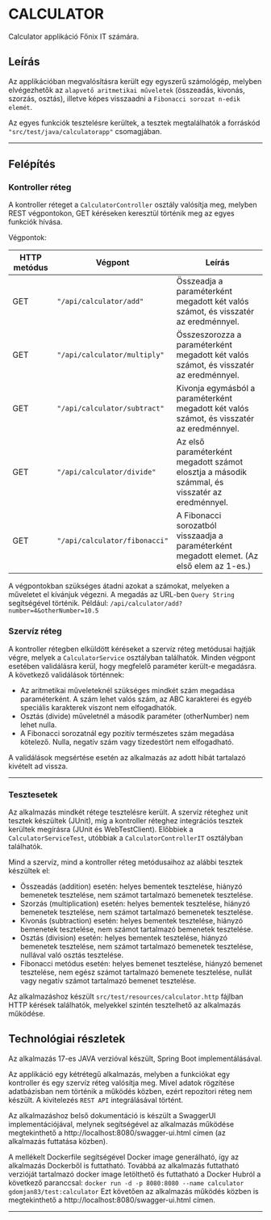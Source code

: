 # CALCULATOR
Calculator applikáció Főnix IT számára.

## Leírás

Az applikációban megvalósításra került egy egyszerű számológép, melyben elvégezhetők az `alapvető aritmetikai műveletek`
(összeadás, kivonás, szorzás, osztás), illetve képes visszaadni a `Fibonacci sorozat n-edik elemét`. 

Az egyes funkciók tesztelésre kerültek, a tesztek megtalálhatók a forráskód `"src/test/java/calculatorapp"` csomagjában.

---

## Felépítés

### Kontroller réteg

A kontroller réteget a `CalculatorController` osztály valósítja meg, melyben REST végpontokon, GET kéréseken keresztül
történik meg az egyes funkciók hívása.

Végpontok:

| HTTP metódus | Végpont                 	    | Leírás                                                                       	                  |
| ------------ | -------------------------------| ------------------------------------------------------------------------------------------------|
| GET          | `"/api/calculator/add"`   		| Összeadja a paraméterként megadott két valós számot, és visszatér az eredménnyel.               |
| GET          | `"/api/calculator/multiply"`  	| Összeszorozza a paraméterként megadott két valós számot, és visszatér az eredménnyel.           |
| GET          | `"/api/calculator/subtract"`   | Kivonja egymásból a paraméterként megadott két valós számot, és visszatér az eredménnyel.       |
| GET          | `"/api/calculator/divide"`     | Az első paraméterként megadott számot elosztja a második számmal, és visszatér az eredménnyel.  |	
| GET          | `"/api/calculator/fibonacci"`  | A Fibonacci sorozatból visszaadja a paraméterként megadott elemet. (Az első elem az 1-es.)      |

A végpontokban szükséges átadni azokat a számokat, melyeken a műveletet el kívánjuk végezni. A megadás az URL-ben `Query String` segítségével történik. 
Például: `/api/calculator/add?number=4&otherNumber=10.5`

### Szervíz réteg

A kontroller rétegben elküldött kéréseket a szervíz réteg metódusai hajtják végre, melyek a `CalculatorService` osztályban találhatók. Minden végpont esetében validálásra kerül,
hogy megfelelő paraméter került-e megadásra. A következő validálások történnek:

* Az aritmetikai műveleteknél szükséges mindkét szám megadása paraméterként. A szám lehet valós szám, az ABC karakterei és egyéb speciális karakterek viszont nem elfogadhatók.
* Osztás (divide) műveletnél a második paraméter (otherNumber) nem lehet nulla. 
* A Fibonacci sorozatnál egy pozitív természetes szám megadása kötelező. Nulla, negatív szám vagy tizedestört nem elfogadható.

A validálások megsértése esetén az alkalmazás az adott hibát tartalazó kivételt ad vissza. 

---

### Tesztesetek

Az alkalmazás mindkét rétege tesztelésre került. A szervíz réteghez unit tesztek készültek (JUnit), míg a kontroller réteghez integrációs tesztek
kerültek megírásra (JUnit és WebTestClient). Előbbiek a `CalculatorServiceTest`, utóbbiak a `CalculatorControllerIT` osztályban találhatók. 

Mind a szervíz, mind a kontroller réteg metódusaihoz az alábbi tesztek készültek el:

* Összeadás (addition) esetén: helyes bementek tesztelése, hiányzó bemenetek tesztelése, nem számot tartalmazó bemenetek tesztelése.
* Szorzás (multiplication) esetén: helyes bementek tesztelése, hiányzó bemenetek tesztelése, nem számot tartalmazó bemenetek tesztelése.
* Kivonás (subtraction) esetén: helyes bementek tesztelése, hiányzó bemenetek tesztelése, nem számot tartalmazó bemenetek tesztelése.
* Osztás (division) esetén: helyes bementek tesztelése, hiányzó bemenetek tesztelése, nem számot tartalmazó bemenetek tesztelése, nullával való osztás tesztelése.
* Fibonacci metódus esetén: helyes bemenet tesztelése, hiányzó bemenet tesztelése, nem egész számot tartalmazó bemenete tesztelése, nullát vagy negatív számot tartalmazó bemenet tesztelése.

Az alkalmazáshoz készült `src/test/resources/calculator.http` fájlban HTTP kérések találhatók, melyekkel szintén tesztelhető az alkalmazás működése.

## Technológiai részletek

Az alkalmazás 17-es JAVA verzióval készült, Spring Boot implementálásával. 

Az applikáció egy kétrétegű alkalmazás, melyben a funkciókat egy kontroller és egy szervíz réteg valósítja meg. Mivel adatok rögzítése adatbázisban nem történik a működés közben, ezért repozitori réteg nem készült. A kivitelezés `REST API` integrálásával
történt.

Az alkalmazáshoz belső dokumentáció is készült a SwaggerUI implementációjával, melynek segítségével az alkalmazás működése megtekinthető
a http://localhost:8080/swagger-ui.html címen (az alkalmazás futtatása közben).

A mellékelt Dockerfile segítségével Docker image generálható, így az alkalmazás Dockerből is futtatható. Továbbá az alkalmazás futtatható verzióját tartalmazó
docker image letölthető és futtatható a Docker Hubról a következő paranccsal: `docker run -d -p 8080:8080 --name calculator gdomjan83/test:calculator` 
Ezt követően az alkalmazás működés közben is megtekinthető a http://localhost:8080/swagger-ui.html címen.









---